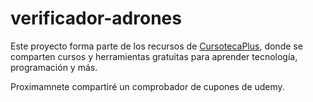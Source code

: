 # verificador-adrones

Este proyecto forma parte de los recursos de [CursotecaPlus](https://cursotecaplus.com/), donde se comparten cursos y herramientas gratuitas para aprender tecnología, programación y más.

Proximamnete compartiré un comprobador de cupones de udemy.
